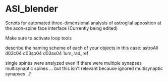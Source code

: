 # ASI_blender

Scripts for automated three-dimensional analysis of astroglial apposition at the axon-spine face interface (Currently being edited)

Make sure to activate loop tools

describe the naming scheme of each of your objects
in this case:
astroAll
d03c04
d03sp04
d03ax04
1um_rad_ref

single spines were analyzed even if there were multiple synapses
multisynaptic spines ... but this isn't relevant because ignored multisynaptic synapses ..?